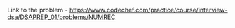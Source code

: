 Link to the problem - https://www.codechef.com/practice/course/interview-dsa/DSAPREP_01/problems/NUMREC
